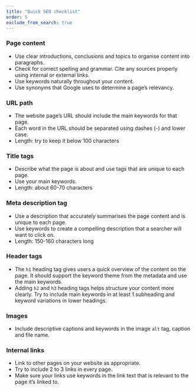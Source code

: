 ```yaml
---
title: "Quick SEO checklist"
order: 5
exclude_from_search: true
---
```


### Page content

- Use clear introductions, conclusions and topics to organise content into paragraphs.
- Check for correct spelling and grammar. Cite any sources properly using internal or external links.
- Use keywords naturally throughout your content.
- Use synonyms that Google uses to determine a page’s relevancy.

### URL path

- The website page’s URL should include the main keywords for that page.
- Each word in the URL should be separated using dashes (-) and lower case.
- Length: try to keep it below 100 characters

### Title tags

- Describe what the page is about and use tags that are unique to each page. 
- Use your main keywords.
- Length: about 60-70 characters

### Meta description tag

- Use a description that accurately summarises the page content and is unique to each page. 
- Use keywords to create a compelling description that a searcher will want to click on.
- Length: 150-160 characters long

### Header tags

- The `h1` heading tag gives users a quick overview of the content on the page. It should support the keyword theme from the metadata and use the main keywords. 
- Adding `h2` and `h3` heading tags helps structure your content more clearly. Try to include main keywords in at least 1 subheading and keyword variations in lower headings.

### Images

- Include descriptive captions and keywords in the image `alt` tag, caption and file name.

### Internal links

- Link to other pages on your website as appropriate.
- Try to include 2 to 3 links in every page.
- Make sure your links use keywords in the link text that is relevant to the page it’s linked to.
